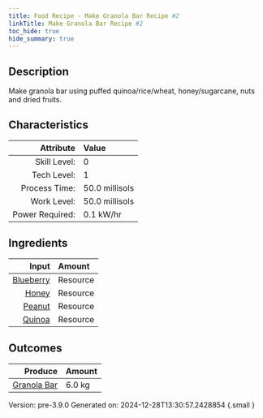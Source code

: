 ```yaml
---
title: Food Recipe - Make Granola Bar Recipe #2
linkTitle: Make Granola Bar Recipe #2
toc_hide: true
hide_summary: true
---
```


## Description
Make granola bar using puffed quinoa/rice/wheat, honey/sugarcane, nuts and dried fruits.

## Characteristics

| Attribute      | Value |
|--------:|:------|
|Skill Level:|0|
|Tech Level:|1|
|Process Time:|50.0 millisols|
|Work Level:|50.0 millisols|
|Power Required:|0.1 kW/hr|

## Ingredients

| Input      | Amount |
|--------:|:------|
|[Blueberry](/docs/definitions/resource/blueberry)|Resource|0.5 kg|
|[Honey](/docs/definitions/resource/honey)|Resource|0.5 kg|
|[Peanut](/docs/definitions/resource/peanut)|Resource|1.0 kg|
|[Quinoa](/docs/definitions/resource/quinoa)|Resource|4.0 kg|

## Outcomes


| Produce      | Amount |
|--------:|:------|
|[Granola Bar](/docs/definitions/resource/granola-bar)|6.0 kg|


Version: pre-3.9.0 Generated on: 2024-12-28T13:30:57.2428854
{.small }

